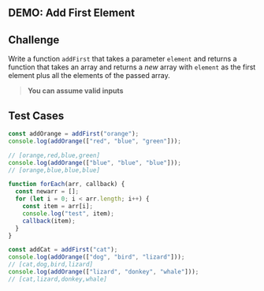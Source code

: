 ## DEMO: Add First Element

## Challenge

Write a function `addFirst` that takes a parameter `element` and returns a function that takes an array and returns a _new_ array with `element` as the first element plus all the elements of the passed array.

> **You can assume valid inputs**

## Test Cases

```js
const addOrange = addFirst("orange");
console.log(addOrange(["red", "blue", "green"]));

// [orange,red,blue,green]
console.log(addOrange(["blue", "blue", "blue"]));
// [orange,blue,blue,blue]

function forEach(arr, callback) {
  const newarr = [];
  for (let i = 0; i < arr.length; i++) {
    const item = arr[i];
    console.log("test", item);
    callback(item);
  }
}

const addCat = addFirst("cat");
console.log(addOrange(["dog", "bird", "lizard"]));
// [cat,dog,bird,lizard]
console.log(addOrange(["lizard", "donkey", "whale"]));
// [cat,lizard,donkey,whale]
```
